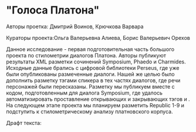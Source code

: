 # "Голоса Платона"
Авторы проетка: Дмитрий Воинов, Крючкова Варвара

Кураторы проекта:Ольга Валерьевна Алиева, Борис Валерьевич Орехов

Данное исследование - первая подготовительная часть большого проекта по стилометрии диалогов Платона. Авторы публикуют результаты XML разметки сочинений Symposium, Phaedo и Charmides. Исходные данные брались с цифровой библиотеки Perseus, где уже были опубликованы размеченные диалоги. Нашей же целью было дополнить разметку тэгами спикера <said who= "# "> в тех частях диалогов, где речи персонажей были пересказаны. Разметку мы публикуем вместе с кодом, подготовленным для диалога Symposium, где удалось автоматизировать проставление открывающих и закрывающих тэгов <milestone> и <said>. На следующем этапе проекта мы планируем разметить Republic 1-9 и подступить к стилометрическому анализу платновского корпуса.  

Драфт текста: 
